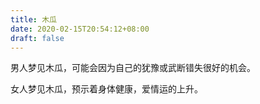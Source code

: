 ```yaml
---
title: 木瓜
date: 2020-02-15T20:54:12+08:00
draft: false
---
```


男人梦见木瓜，可能会因为自己的犹豫或武断错失很好的机会。

女人梦见木瓜，预示着身体健康，爱情运的上升。